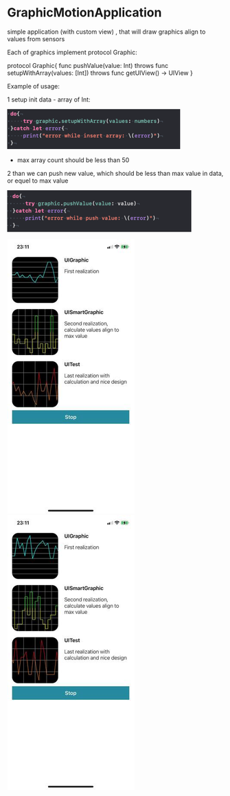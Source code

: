 # GraphicMotionApplication
simple application (with custom view) , that will draw graphics align to values from sensors

Each of graphics implement protocol Graphic: 

protocol Graphic{
    func pushValue(value: Int) throws
    func setupWithArray(values: [Int]) throws
    func getUIView() -> UIView
}

Example of usage:

1 setup init data - array of Int:

![alt text](https://github.com/Icar05/GraphicMotionApplication/blob/master/setup.png) 

- max array count should be less than 50

2 than we can push new value, which should be less than max value in data, or equel to max value

![alt text](https://github.com/Icar05/GraphicMotionApplication/blob/master/push.png) 

![alt text](https://github.com/Icar05/GraphicMotionApplication/blob/master/Two.jpg) 
![alt text](https://github.com/Icar05/GraphicMotionApplication/blob/master/One.jpg)
